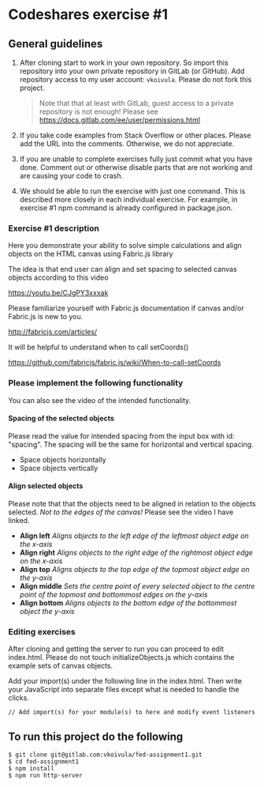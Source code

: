 # Codeshares exercise #1

## General guidelines
1. After cloning start to work in your own repository. So import this repository into your own private repository in GitLab (or GitHub). Add repository access to my user account: `vkoivula`. Please do not fork this project.
    > Note that that at least with GitLab, guest access to a private repository is not enough! Please see https://docs.gitlab.com/ee/user/permissions.html

1. If you take code examples from Stack Overflow or other places. Please add the URL into the comments.  Otherwise, we do not appreciate. 

1. If you are unable to complete exercises fully just commit what you have done. Comment out or otherwise disable parts that are not working and are causing your code to crash. 

1. We should be able to run the exercise with just one command. This is described more closely in each individual exercise. For example, in exercise #1 npm command is already configured in package.json. 

### Exercise #1 description

Here you demonstrate your ability to solve simple calculations and align objects on the HTML canvas using Fabric.js library 

The idea is that end user can align and set spacing to selected canvas objects according to this video

https://youtu.be/CJgPY3xxxak

Please familiarize yourself with Fabric.js documentation if canvas and/or Fabric.js is new to you.

http://fabricjs.com/articles/

It will be helpful to understand when to call setCoords() 

https://github.com/fabricjs/fabric.js/wiki/When-to-call-setCoords

### Please implement the following functionality
You can also see the video of the intended functionality.

#### Spacing of the selected objects
Please read the value for intended spacing from the input box with id: "spacing". The spacing will be the same for horizontal and vertical spacing.

* Space objects horizontally
* Space objects vertically 

#### Align selected objects
Please note that that the objects need to be aligned in relation to the objects selected. _Not to the edges of the canvas!_ Please see the video I have linked.
* **Align left**
  *Aligns objects to the left edge of the leftmost object edge on the x-axis*
* **Align right**
  *Aligns objects to the right edge of the rightmost object edge on the x-axis*
* **Align top**
  *Aligns objects to the top edge of the topmost object edge on the y-axis*
* **Align middle**
  *Sets the centre point of every selected object to the centre point of the topmost and bottommost edges on the y-axis*
* **Align bottom**
  *Aligns objects to the bottom edge of the bottommost object the y-axis*

### Editing exercises
After cloning and getting the server to run you can proceed to edit index.html. Please do not touch initializeObjects.js which contains the example sets of canvas objects.

Add your import(s) under the following line in the index.html. Then write your JavaScript into separate files except what is needed to handle the clicks.

```
// Add import(s) for your module(s) to here and modify event listeners
```

## To run this project do the following

```
$ git clone git@gitlab.com:vkoivula/fed-assignment1.git 
$ cd fed-assignment1  
$ npm install
$ npm run http-server
```
